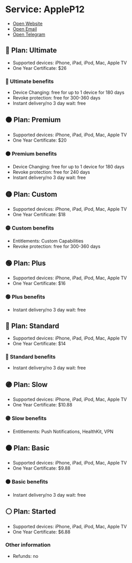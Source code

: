 # Service: AppleP12
- [Open Website](https://applep12.com/)
- [Open Email](mailto:Support@AppleP12.com)
- [Open Telegram](https://t.me/P12Support)

## 🔴 Plan: Ultimate  
- Supported devices: iPhone, iPad, iPod, Mac, Apple TV  
- One Year Certificate: $26  

### 🔴 Ultimate benefits  
- Device Changing: free for up to 1 device for 180 days
- Revoke protection: free for 300-360 days
- Instant delivery/no 3 day wait: free

## 🟠 Plan: Premium  
- Supported devices: iPhone, iPad, iPod, Mac, Apple TV  
- One Year Certificate: $20  

### 🟠 Premium benefits  
- Device Changing: free for up to 1 device for 180 days
- Revoke protection: free for 240 days
- Instant delivery/no 3 day wait: free

## 🟡 Plan: Custom  
- Supported devices: iPhone, iPad, iPod, Mac, Apple TV  
- One Year Certificate: $18  

### 🟡 Custom benefits  
- Entitlements: Custom Capabilities
- Revoke protection: free for 300-360 days

## 🟢 Plan: Plus  
- Supported devices: iPhone, iPad, iPod, Mac, Apple TV  
- One Year Certificate: $16  

### 🟢 Plus benefits  
- Instant delivery/no 3 day wait: free

## 🔵 Plan: Standard  
- Supported devices: iPhone, iPad, iPod, Mac, Apple TV  
- One Year Certificate: $14  

### 🔵 Standard benefits  
- Instant delivery/no 3 day wait: free

## 🟣 Plan: Slow  
- Supported devices: iPhone, iPad, iPod, Mac, Apple TV  
- One Year Certificate: $10.88  

### 🟣 Slow benefits  
- Entitlements: Push Notifications, HealthKit, VPN

## ⚫️ Plan: Basic  
- Supported devices: iPhone, iPad, iPod, Mac, Apple TV  
- One Year Certificate: $9.88  

### ⚫️ Basic benefits  
- Instant delivery/no 3 day wait: free

## ⚪️ Plan: Started  
- Supported devices: iPhone, iPad, iPod, Mac, Apple TV  
- One Year Certificate: $6.88  

### Other information 
- Refunds: no
